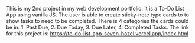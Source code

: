 This is my 2nd project in my web development portfolio. It is a To-Do List App using vanilla JS. The user is able to create sticky-note type cards to to show tasks to need to be completed. There is 4 categories the cards could be in: 1. Past Due, 2. Due Today, 3. Due Later, 4. Completed Tasks. 
The link for this project is: https://to-do-list-app-seven-hazel.vercel.app/index.html
